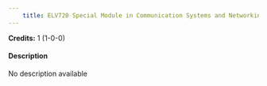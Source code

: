 ```yaml
---
    title: ELV720 Special Module in Communication Systems and Networking-I
---
```

**Credits:** 1 (1-0-0)



#### Description 
No description available